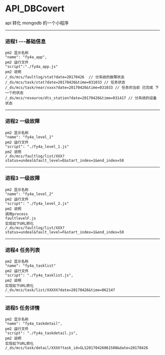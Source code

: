 # API_DBCovert
api 转化 mongodb 的一个小程序

----------

### 进程1 ---基础信息
    pm2 显示名称
    "name": "fy4a_app",
    pm2 运行文件
    "script":"./fy4a_app.js"     
    pm2 说明       
    /_ds/mcs/faultlog/stat?date=20170426  // 分系统的故障状态 
    /_ds/mcs/task/stat?date=20170426&time=031033 // 任务状态 
    /_ds/mcs/task/near/xxxx?date=20170426&time=031033 // 任务的当前 已完成 下一个的状态
    /_ds/mcs/resource/dts_station?date=20170426&time=031417 // 分系统的设备状态 

----------
### 进程2   一级故障
    pm2 显示名称
    "name": "fy4a_level_1"
    pm2 运行文件
    "script": "./fy4a_level_1.js"
    pm2 说明
    /_ds/mcs/faultlog/list/XXX?status=undeal&fault_level=E&start_index=1&end_index=50 
 
    
----------

### 进程3  一级故障
 
    pm2 显示名称
    "name": "fy4a_level_2"
    pm2 运行文件
    "script": "./fy4a_level_2.js"
    pm2 说明
    调用process
    faultlevelF.js
    实现如下URL转化
    /_ds/mcs/faultlog/list/XXX?status=undeal&fault_level=F&start_index=1&end_index=50
           
----------
### 进程4 任务列表
     
    pm2 显示名称
    "name": "fy4a_tasklist"
    pm2 运行文件
    "script": "./fy4a_tasklist.js",
    pm2 说明
    实现如下URL转化
    /_ds/mcs/task/list/XXXXX?date=20170426&time=062147
   
----------
### 进程5 任务详情

    pm2 显示名称
    "name": "fy4a_taskdetail",
    pm2 运行文件
    "script": "./fy4a_taskdetail.js",
    pm2 说明
    实现如下URL转化
    /_ds/mcs/task/detail/XXXX?task_id=GLS20170426061500&date=20170426 
   
  